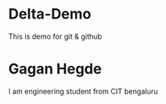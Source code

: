 # Delta-Demo
This is demo for git & github
# Gagan Hegde
I am engineering student from CIT bengaluru